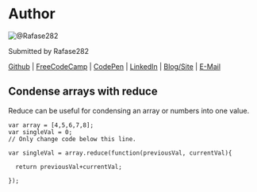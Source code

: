 # Author
![@Rafase282](https://avatars0.githubusercontent.com/Rafase282?&s=128)

Submitted by Rafase282

[Github](https://github.com/Rafase282) | [FreeCodeCamp](http://www.freecodecamp.com/rafase282) | [CodePen](http://codepen.io/Rafase282/) | [LinkedIn](https://www.linkedin.com/in/rafase282) | [Blog/Site](https://rafase282.wordpress.com/) | [E-Mail](mailto:rafase282@gmail.com)

## Condense arrays with reduce
Reduce can be useful for condensing an array or numbers into one value.

```
var array = [4,5,6,7,8];
var singleVal = 0;
// Only change code below this line.

var singleVal = array.reduce(function(previousVal, currentVal){

  return previousVal+currentVal;

});
```
